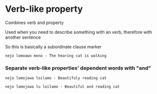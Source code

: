 # Verb-like property

Combines verb and property

Used when you need to describe something with an verb, therefore with another sentence

So this is basically a subordinate clause marker

`nejo lomoawo mono - The hearing cat is walking` 

### Separate verb-like properties' dependent words with "and"

`nejo lomojowa loilamo - Beautifuly reading cat`

`nejo lomojowa lu loilamo - Beautiful and reading cat`